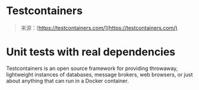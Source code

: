 <!--yml
category: 未分类
date: 2024-05-29 13:24:34
-->

# Testcontainers

> 来源：[https://testcontainers.com/](https://testcontainers.com/)

# Unit tests with real dependencies

Testcontainers is an open source framework for providing throwaway, lightweight instances of databases, message brokers, web browsers, or just about anything that can run in a Docker container.